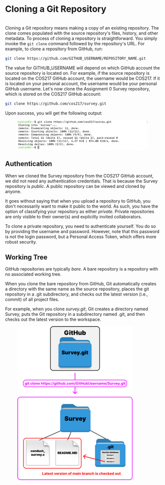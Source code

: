 # Cloning a Git Repository

\
Cloning a Git repository means making a copy of an existing repository. The clone comes populated with the source repository's files, history, and other metadata.  To process of cloning a repository is straightforward. You simply invoke the `git clone` command followed by the repository's URL. For example, to clone a repository from GitHub, run:

```bash
git clone https://github.com/GITHUB_USERNAME/REPOSITORY_NAME.git
```

The value for GITHUB\_USERNAME will depend on which GitHub account the source repository is located on. For example, if the source repository is located on the COS217 GitHub account, the username would be COS217. If it is located on your personal account, the username would be your personal GitHub username. Let's now clone the Assignment 0 Survey repository, which is stored on the COS217 GitHub account:&#x20;

```bash
git clone https://github.com/cos217/survey.git
```

Upon success, you will get the following output:

<figure><img src="../.gitbook/assets/Screenshot 2023-05-04 at 8.00.49 PM (1).png" alt=""><figcaption></figcaption></figure>

## Authentication

When we cloned the Survey repository from the COS217 GitHub account, we did not need any authentication credentials. That is because the Survey repository is _public_. A public repository can be viewed and cloned by anyone.&#x20;

It goes without saying that when you upload a repository to GitHub, you don't necessarily want to make it public to the world. As such, you have the option of classifying your repository as either _private_. Private repositories are only visible to their owner(s) and explicitly invited collaborators.&#x20;

To clone a private repository, you need to authenticate yourself. You do so by providing the username and password. However, note that this password is not the login password, but a Personal Access Token, which offers more robust security.&#x20;

## Working Tree

GitHub repositories are typically _bare_. A bare repository is a repository with no associated working tree.&#x20;

When you clone the bare repository from GitHub, Git automatically creates a directory with the same name as the source repository, places the git repository in a .git subdirectory, and checks out the latest version (i.e., commit) of all project files. &#x20;

For example, when you clone _survey.git_, Git creates a directory named Survey, puts the Git repository in a subdirectory named .git, and then checks out the latest version to the workspace.&#x20;



<figure><img src="../.gitbook/assets/image (9) (1).png" alt="" width="375"><figcaption></figcaption></figure>

##

